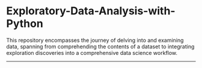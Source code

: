# Exploratory-Data-Analysis-with-Python

This repository encompasses the journey of delving into and examining data, spanning from comprehending the contents of a dataset to integrating exploration discoveries into a comprehensive data science workflow.


---

